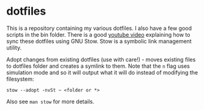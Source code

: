 # dotfiles
This is a repository containing my various dotfiles. I also have a few good scripts in the bin folder. There is a good [youtube video](https://www.youtube.com/watch?v=CFzEuBGPPPg&t=1792s) explaining how to sync these dotfiles using GNU Stow. Stow is a symbolic link management utility. 

Adopt changes from existing dotfiles (use with care!) - moves existing files to dotfiles folder and creates a symlink to them. Note that the `n` flag uses simulation mode and so it will output what it will do instead of modifying the filesystem:

`stow --adopt -nvSt ~ <folder or *>`

Also see `man stow` for more details. 
